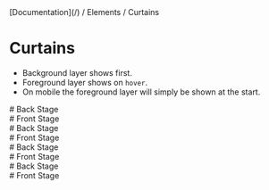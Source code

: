 <div class="breadcrumbs">
[Documentation](/) / Elements / Curtains
</div>

# Curtains

*   Background layer shows first.
*   Foreground layer shows on `hover`.
*   On mobile the foreground layer will simply be shown at the start.

<div class="grid -pad -xs-2 -s-4 -m-6 -l-8">
<div class="curtain">
<div class="bg">
# Back Stage
</div>
<div class="fg">
<div>
# Front Stage
</div>
</div>
</div>
<div class="curtain">
<div class="bg">
# Back Stage
</div>
<div class="fg">
# Front Stage
</div>
</div>
<div class="curtain">
<div class="bg">
# Back Stage
</div>
<div class="fg">
# Front Stage
</div>
</div>
<div class="curtain">
<div class="bg">
# Back Stage
</div>
<div class="fg">
# Front Stage
</div>
</div>
</div>